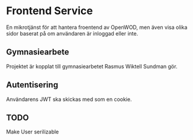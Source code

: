 # Frontend Service
En mikrotjänst för att hantera froentend av OpenWOD, men även visa olika sidor baserat på om användaren är inloggad eller inte.

## Gymnasiearbete
Projektet är kopplat till gymnasiearbetet Rasmus Wiktell Sundman gör.

## Autentisering
Användarens JWT ska skickas med som en cookie.

## TODO
Make User serilizable
